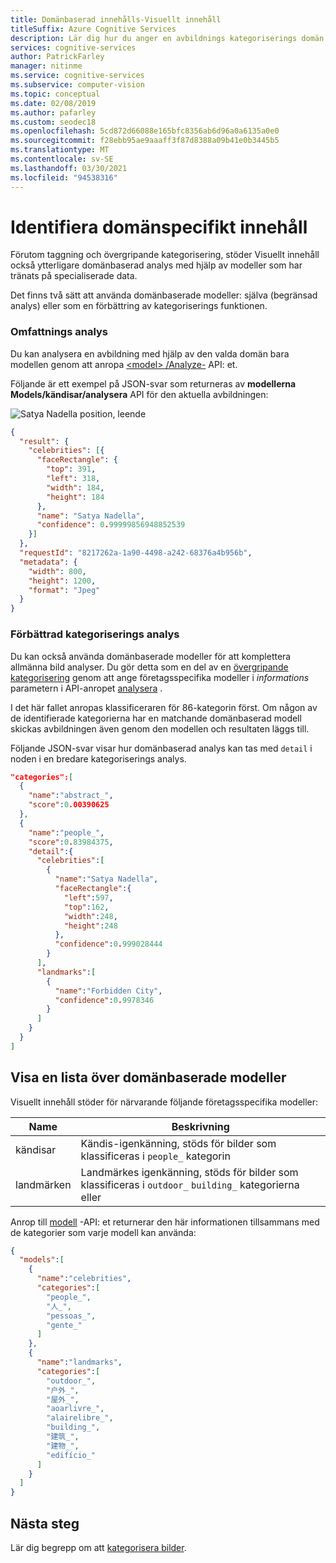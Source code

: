 ```yaml
---
title: Domänbaserad innehålls-Visuellt innehåll
titleSuffix: Azure Cognitive Services
description: Lär dig hur du anger en avbildnings kategoriserings domän för att returnera mer detaljerad information om en avbildning.
services: cognitive-services
author: PatrickFarley
manager: nitinme
ms.service: cognitive-services
ms.subservice: computer-vision
ms.topic: conceptual
ms.date: 02/08/2019
ms.author: pafarley
ms.custom: seodec18
ms.openlocfilehash: 5cd872d66088e165bfc8356ab6d96a0a6135a0e0
ms.sourcegitcommit: f28ebb95ae9aaaff3f87d8388a09b41e0b3445b5
ms.translationtype: MT
ms.contentlocale: sv-SE
ms.lasthandoff: 03/30/2021
ms.locfileid: "94538316"
---
```

# <a name="detect-domain-specific-content"></a>Identifiera domänspecifikt innehåll

Förutom taggning och övergripande kategorisering, stöder Visuellt innehåll också ytterligare domänbaserad analys med hjälp av modeller som har tränats på specialiserade data.

Det finns två sätt att använda domänbaserade modeller: själva (begränsad analys) eller som en förbättring av kategoriserings funktionen.

### <a name="scoped-analysis"></a>Omfattnings analys

Du kan analysera en avbildning med hjälp av den valda domän bara modellen genom att anropa [ \<model\> /Analyze-](https://westcentralus.dev.cognitive.microsoft.com/docs/services/computer-vision-v3-1-ga/operations/56f91f2e778daf14a499f21b) API: et.

Följande är ett exempel på JSON-svar som returneras av **modellerna Models/kändisar/analysera** API för den aktuella avbildningen:

![Satya Nadella position, leende](./images/satya.jpeg)

```json
{
  "result": {
    "celebrities": [{
      "faceRectangle": {
        "top": 391,
        "left": 318,
        "width": 184,
        "height": 184
      },
      "name": "Satya Nadella",
      "confidence": 0.99999856948852539
    }]
  },
  "requestId": "8217262a-1a90-4498-a242-68376a4b956b",
  "metadata": {
    "width": 800,
    "height": 1200,
    "format": "Jpeg"
  }
}
```

### <a name="enhanced-categorization-analysis"></a>Förbättrad kategoriserings analys

Du kan också använda domänbaserade modeller för att komplettera allmänna bild analyser. Du gör detta som en del av en [övergripande kategorisering](concept-categorizing-images.md) genom att ange företagsspecifika modeller i *informations* parametern i API-anropet [analysera](https://westcentralus.dev.cognitive.microsoft.com/docs/services/computer-vision-v3-1-ga/operations/56f91f2e778daf14a499f21b) .

I det här fallet anropas klassificeraren för 86-kategorin först. Om någon av de identifierade kategorierna har en matchande domänbaserad modell skickas avbildningen även genom den modellen och resultaten läggs till.

Följande JSON-svar visar hur domänbaserad analys kan tas med `detail` i noden i en bredare kategoriserings analys.

```json
"categories":[
  {
    "name":"abstract_",
    "score":0.00390625
  },
  {
    "name":"people_",
    "score":0.83984375,
    "detail":{
      "celebrities":[
        {
          "name":"Satya Nadella",
          "faceRectangle":{
            "left":597,
            "top":162,
            "width":248,
            "height":248
          },
          "confidence":0.999028444
        }
      ],
      "landmarks":[
        {
          "name":"Forbidden City",
          "confidence":0.9978346
        }
      ]
    }
  }
]
```

## <a name="list-the-domain-specific-models"></a>Visa en lista över domänbaserade modeller

Visuellt innehåll stöder för närvarande följande företagsspecifika modeller:

| Name | Beskrivning |
|------|-------------|
| kändisar | Kändis-igenkänning, stöds för bilder som klassificeras i `people_` kategorin |
| landmärken | Landmärkes igenkänning, stöds för bilder som klassificeras i `outdoor_` `building_` kategorierna eller |

Anrop till [modell](https://westcentralus.dev.cognitive.microsoft.com/docs/services/computer-vision-v3-1-ga/operations/56f91f2e778daf14a499f20e) -API: et returnerar den här informationen tillsammans med de kategorier som varje modell kan använda:

```json
{
  "models":[
    {
      "name":"celebrities",
      "categories":[
        "people_",
        "人_",
        "pessoas_",
        "gente_"
      ]
    },
    {
      "name":"landmarks",
      "categories":[
        "outdoor_",
        "户外_",
        "屋外_",
        "aoarlivre_",
        "alairelibre_",
        "building_",
        "建筑_",
        "建物_",
        "edifício_"
      ]
    }
  ]
}
```

## <a name="next-steps"></a>Nästa steg

Lär dig begrepp om att [kategorisera bilder](concept-categorizing-images.md).
